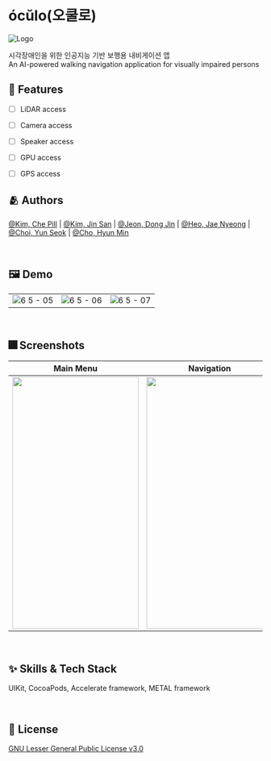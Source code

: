 # ócŭlo(오쿨로)

![Logo](https://github.com/ADA-1st-macro-walikngAssistant/WalkingAssistant_iOS/blob/dev/Oculo/Assets.xcassets/AppIcon.appiconset/180.png)

시각장애인을 위한 인공지능 기반 보행용 내비게이션 앱<br>
An AI-powered walking navigation application for visually impaired persons


## :pushpin: Features

- [ ] LiDAR access
- [ ] Camera access
- [ ] Speaker access
- [ ] GPU access
- [ ] GPS access


## :people_hugging: Authors

[@Kim, Che Pill](https://www.github.com/garlicvread) | [@Kim, Jin San](https://github.com/realmountain1129) | [@Jeon, Dong Jin](https://github.com/hotsunnyday) | [@Heo, Jae Nyeong](https://github.com/mizz0224) | [@Choi, Yun Seok](https://github.com/YunSeok-Choi) | [@Cho, Hyun Min](https://github.com/Tempnixk)

<br>

## :framed_picture: Demo

<!-- <a href="" target="_blank">Demonstration Video Clip</a><br> -->
|  |  |  |
|:---:|:---:|:---:|
|![6 5 - 05](https://user-images.githubusercontent.com/16621556/205229241-dbc7099c-da57-47f5-8e43-9abe50feb3a7.jpg)|![6 5 - 06](https://user-images.githubusercontent.com/16621556/205229248-0fdaf962-5edf-43e9-8294-3b4c84cc3287.jpg)|![6 5 - 07](https://user-images.githubusercontent.com/16621556/205229251-d7b6999e-f432-4ceb-9b87-79e3bb81fcf5.jpg)|






<br>

## :fireworks: Screenshots

| Main Menu | Navigation | Environment Reader | Text Reader |
|:---:|:---:|:---:|:---:|
|<img width="250" height="500" src="https://user-images.githubusercontent.com/16621556/205229219-17a80d84-bef3-4c24-852b-ffb392484e9e.jpg"/>|<img width="250" height="500" src="https://user-images.githubusercontent.com/16621556/205229170-ad593046-944d-4db3-b59b-f11db3220593.jpg"/>|<img width="250" height="500" src="https://user-images.githubusercontent.com/16621556/205229177-6b03920d-ce96-46a4-bc32-21c49e37b018.jpg"/>|<img width="250" height="500" src="https://user-images.githubusercontent.com/16621556/205229180-fe8f3192-011d-4e05-9876-b44653961324.jpg"/>|






<br>

## :sparkles: Skills & Tech Stack
UIKit, CocoaPods, Accelerate framework, METAL framework

<!-- ## :books: Documentation

[Documentation](https://linktodocumentation) -->

<br>

## :lock_with_ink_pen: License

[GNU Lesser General Public License v3.0](https://choosealicense.com/licenses/lgpl-3.0/)
